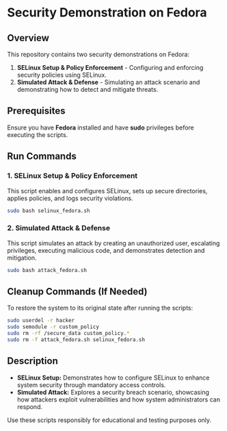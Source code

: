 # Security Demonstration on Fedora

## Overview
This repository contains two security demonstrations on Fedora:
1. **SELinux Setup & Policy Enforcement** - Configuring and enforcing security policies using SELinux.
2. **Simulated Attack & Defense** - Simulating an attack scenario and demonstrating how to detect and mitigate threats.

## Prerequisites
Ensure you have **Fedora** installed and have **sudo** privileges before executing the scripts.

## Run Commands

### **1. SELinux Setup & Policy Enforcement**
This script enables and configures SELinux, sets up secure directories, applies policies, and logs security violations.
```bash
sudo bash selinux_fedora.sh
```

### **2. Simulated Attack & Defense**
This script simulates an attack by creating an unauthorized user, escalating privileges, executing malicious code, and demonstrates detection and mitigation.
```bash
sudo bash attack_fedora.sh
```

## Cleanup Commands (If Needed)
To restore the system to its original state after running the scripts:
```bash
sudo userdel -r hacker
sudo semodule -r custom_policy
sudo rm -rf /secure_data custom_policy.*
sudo rm -f attack_fedora.sh selinux_fedora.sh
```

## Description
- **SELinux Setup:** Demonstrates how to configure SELinux to enhance system security through mandatory access controls.
- **Simulated Attack:** Explores a security breach scenario, showcasing how attackers exploit vulnerabilities and how system administrators can respond.

Use these scripts responsibly for educational and testing purposes only.
